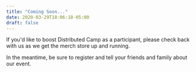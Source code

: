 ```yaml
---
title: "Coming Soon..."
date: 2020-03-29T18:06:18-05:00
draft: false
---
```


If you'd like to boost Distributed Camp as a participant, please check back with us as we get the merch store up and running.

In the meantime, be sure to register and tell your friends and family about our event. 
